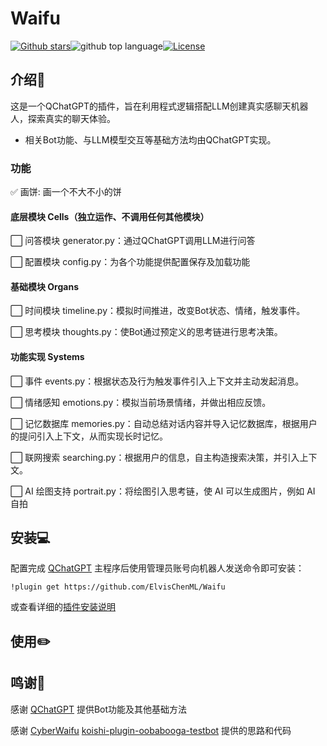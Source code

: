 # Waifu

[![Github stars](https://img.shields.io/github/stars/ElvisChenML/Waifu?color=cd7373&logo=github&style=flat-square)](https://github.com/ElvisChenML/Waifu/stargazers)![github top language](https://img.shields.io/github/languages/top/ElvisChenML/Waifu?logo=github)[![License](https://img.shields.io/github/license/ElvisChenML/Waifu?&color=cd7373&style=flat-square)](./LICENSE)

<!--
## 插件开发者详阅

### 开始

此仓库是 QChatGPT 插件模板，您可以直接在 GitHub 仓库中点击右上角的 "Use this template" 以创建你的插件。  
接下来按照以下步骤修改模板代码：

#### 修改模板代码

- 修改此文档顶部插件名称信息
- 将此文档下方的`<插件发布仓库地址>`改为你的插件在 GitHub· 上的地址
- 补充下方的`使用`章节内容
- 修改`main.py`中的`@register`中的插件 名称、描述、版本、作者 等信息
- 修改`main.py`中的`MyPlugin`类名为你的插件类名
- 将插件所需依赖库写到`requirements.txt`中
- 根据[插件开发教程](https://github.com/RockChinQ/QChatGPT/wiki/7-%E6%8F%92%E4%BB%B6%E5%BC%80%E5%8F%91)编写插件代码
- 删除 README.md 中的注释内容


#### 发布插件

推荐将插件上传到 GitHub 代码仓库，以便用户通过下方方式安装。   
欢迎以 PR 或 issue 的形式投稿您的插件到[主程序文档](https://github.com/RockChinQ/QChatGPT#%E6%8F%92%E4%BB%B6%E7%94%9F%E6%80%81)

下方是给用户看的内容，按需修改
-->

## 介绍🔎

这是一个QChatGPT的插件，旨在利用程式逻辑搭配LLM创建真实感聊天机器人，探索真实的聊天体验。

* 相关Bot功能、与LLM模型交互等基础方法均由QChatGPT实现。

### 功能

✅ 画饼: 画一个不大不小的饼

#### 底层模块 Cells（独立运作、不调用任何其他模块）

⬜ 问答模块 generator.py：通过QChatGPT调用LLM进行问答

⬜ 配置模块 config.py：为各个功能提供配置保存及加载功能

#### 基础模块 Organs

⬜ 时间模块 timeline.py：模拟时间推进，改变Bot状态、情绪，触发事件。

⬜ 思考模块 thoughts.py：使Bot通过预定义的思考链进行思考决策。

#### 功能实现 Systems

⬜ 事件 events.py：根据状态及行为触发事件引入上下文并主动发起消息。

⬜ 情绪感知 emotions.py：模拟当前场景情绪，并做出相应反馈。

⬜ 记忆数据库 memories.py：自动总结对话内容并导入记忆数据库，根据用户的提问引入上下文，从而实现长时记忆。

⬜ 联网搜索 searching.py：根据用户的信息，自主构造搜索决策，并引入上下文。

⬜ AI 绘图支持 portrait.py：将绘图引入思考链，使 AI 可以生成图片，例如 AI 自拍

## 安装💻

配置完成 [QChatGPT](https://github.com/RockChinQ/QChatGPT) 主程序后使用管理员账号向机器人发送命令即可安装：

```
!plugin get https://github.com/ElvisChenML/Waifu
```
或查看详细的[插件安装说明](https://github.com/RockChinQ/QChatGPT/wiki/5-%E6%8F%92%E4%BB%B6%E4%BD%BF%E7%94%A8)

## 使用✏️

<!-- 插件开发者自行填写插件使用说明 -->

## 鸣谢🎉

感谢 [QChatGPT](https://github.com/RockChinQ/QChatGPT) 提供Bot功能及其他基础方法

感谢 [CyberWaifu](https://github.com/Syan-Lin/CyberWaifu) [koishi-plugin-oobabooga-testbot](https://github.com/HunterShenSmzh/koishi-plugin-oobabooga-testbot) 提供的思路和代码